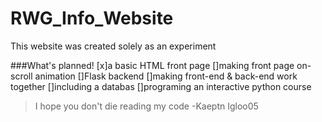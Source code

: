 # RWG_Info_Website

This website was created solely as an experiment

###What's planned!
[x]a basic HTML front page
[]making front page on-scroll animation
[]Flask backend
[]making front-end & back-end work together
[]including a databas
[]programing an interactive python course

>I hope you don't die reading my code
>-Kaeptn Igloo05
